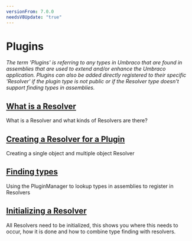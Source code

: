 ```yaml
---
versionFrom: 7.0.0
needsV8Update: "true"
---
```


# Plugins

_The term 'Plugins' is referring to any types in Umbraco that are found in assemblies that are used to extend and/or enhance the Umbraco application. Plugins can also be added directly registered to their specific 'Resolver' if the plugin type is not public or if the Resolver type doesn't support finding types in assemblies._ 

## [What is a Resolver](resolvers.md)
What is a Resolver and what kinds of Resolvers are there?

## [Creating a Resolver for a Plugin](creating-resolvers.md)
Creating a single object and multiple object Resolver

## [Finding types](finding-types.md)
Using the PluginManager to lookup types in assemblies to register in Resolvers

## [Initializing a Resolver](initializing-resolvers.md)
All Resolvers need to be initialized, this shows you where this needs to occur, how it is done and how to combine type finding with resolvers.
